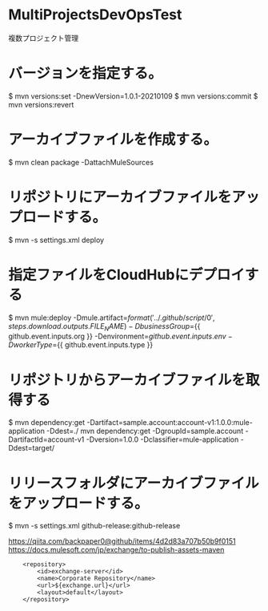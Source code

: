 # MultiProjectsDevOpsTest
複数プロジェクト管理

# バージョンを指定する。
$ mvn versions:set -DnewVersion=1.0.1-20210109
$ mvn versions:commit
$ mvn versions:revert

# アーカイブファイルを作成する。
$ mvn clean package -DattachMuleSources

# リポジトリにアーカイブファイルをアップロードする。
$ mvn -s settings.xml deploy

# 指定ファイルをCloudHubにデプロイする
$ mvn mule:deploy -Dmule.artifact=${{ format('../.github/script/{0}', steps.download.outputs.FILE_NAME) }} -DbusinessGroup=${{ github.event.inputs.org }} -Denvironment=${{ github.event.inputs.env }} -DworkerType=${{ github.event.inputs.type }}

# リポジトリからアーカイブファイルを取得する
$ mvn dependency:get -Dartifact=sample.account:account-v1:1.0.0:mule-application -Ddest=./
mvn dependency:get -DgroupId=sample.account -DartifactId=account-v1 -Dversion=1.0.0  -Dclassifier=mule-application -Ddest=target/

# リリースフォルダにアーカイブファイルをアップロードする。
$ mvn -s settings.xml github-release:github-release

https://qiita.com/backpaper0@github/items/4d2d83a707b50b9f0151
https://docs.mulesoft.com/jp/exchange/to-publish-assets-maven

        <repository>
            <id>exchange-server</id>
            <name>Corporate Repository</name>
            <url>${exchange.url}</url>
            <layout>default</layout>
        </repository>
